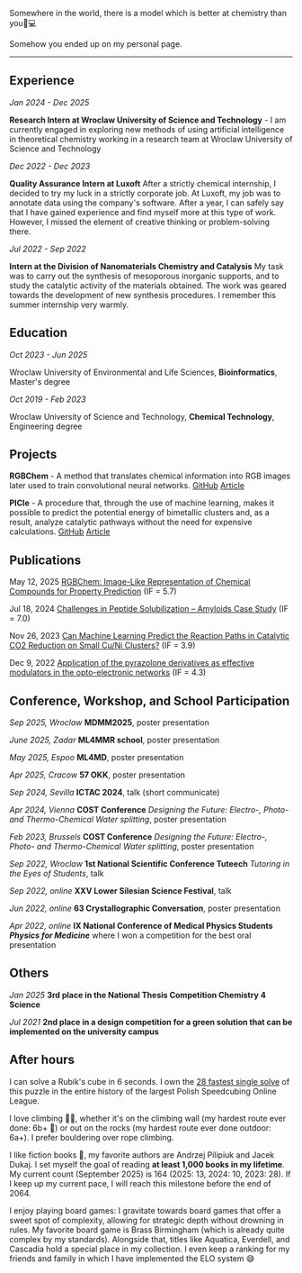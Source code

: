 Somewhere in the world, there is a model which is better at chemistry than you🧪💻

Somehow you ended up on my personal page.

----------------------------------------------------------

## Experience

*Jan 2024 - Dec 2025*

**Research Intern at Wroclaw University of Science and Technology** - I am currently engaged in exploring new methods of using artificial intelligence in theoretical chemistry working in a research team at Wroclaw University of Science and Technology

*Dec 2022 - Dec 2023*

**Quality Assurance Intern at Luxoft**  After a strictly chemical internship, I decided to try my luck in a strictly corporate job. At Luxoft, my job was to annotate data using the company's software. After a year, I can safely say that I have gained experience and find myself more at this type of work. However, I missed the element of creative thinking or problem-solving there.

*Jul 2022 - Sep 2022*

**Intern at the Division of Nanomaterials Chemistry and Catalysis** My task was to carry out the synthesis of mesoporous inorganic supports, and to study the catalytic activity of the materials obtained. The work was geared towards the development of new synthesis procedures. I remember this summer internship very warmly.
## Education
*Oct 2023 - Jun 2025*

Wroclaw University of Environmental and Life Sciences, **Bioinformatics**, Master's degree

*Oct 2019 - Feb 2023*

Wroclaw University of Science and Technology, **Chemical Technology**, Engineering degree
## Projects

**RGBChem** - A method that translates chemical information into RGB images later used to train convolutional neural networks. [GitHub](https://github.com/all2gos/RGBChem) [Article](https://pubs.acs.org/doi/full/10.1021/acs.jctc.5c00291)

**PICle** - A procedure that, through the use of machine learning, makes it possible to predict the potential energy of bimetallic clusters and, as a result, analyze catalytic pathways without the need for expensive calculations. [GitHub](https://github.com/all2gos/PICle) [Article](https://www.mdpi.com/2073-4344/13/12/1470)

## Publications

May 12, 2025 [RGBChem: Image-Like Representation of Chemical Compounds for Property Prediction](https://pubs.acs.org/doi/full/10.1021/acs.jctc.5c00291) (IF = 5.7)

Jul 18, 2024 [Challenges in Peptide Solubilization – Amyloids Case Study](https://onlinelibrary.wiley.com/doi/abs/10.1002/tcr.202400053) (IF = 7.0)

Nov 26, 2023 [Can Machine Learning Predict the Reaction Paths in Catalytic CO2 Reduction on Small Cu/Ni Clusters?](https://www.mdpi.com/2073-4344/13/12/1470) (IF = 3.9)

Dec 9, 2022 [Application of the pyrazolone derivatives as effective modulators in the opto-electronic networks](https://www.sciencedirect.com/science/article/abs/pii/S1010603022007055?via%3Dihub) (IF = 4.3)

## Conference, Workshop, and School Participation

*Sep 2025, Wroclaw*
**MDMM2025**, poster presentation

*June 2025, Zadar*
**ML4MMR school**, poster presentation

*May 2025, Espoo*
**ML4MD**, poster presentation

*Apr 2025, Cracow*
**57 OKK**, poster presentation

*Sep 2024, Sevilla*
**ICTAC 2024**, talk (short communicate)

*Apr 2024, Vienna*
**COST Conference** *Designing the Future: Electro-, Photo- and Thermo-Chemical Water splitting*, poster presentation

*Feb 2023, Brussels*
**COST Conference** *Designing the Future: Electro-, Photo- and Thermo-Chemical Water splitting*, poster presentation

*Sep 2022, Wroclaw*
**1st National Scientific Conference Tuteech** *Tutoring in the Eyes of Students*, talk

*Sep 2022, online*
**XXV Lower Silesian Science Festival**, talk

*Jun 2022, online*
**63 Crystallographic Conversation**, poster presentation

*Apr 2022, online*
**IX National Conference of Medical Physics Students *Physics for Medicine*** where I won a competition for the best oral presentation

## Others

*Jan 2025*
**3rd place in the National Thesis Competition Chemistry 4 Science**

*Jul 2021*
**2nd place in a design competition for a green solution that can be implemented on the university campus**

## After hours

I can solve a Rubik's cube in 6 seconds. I own the [28 fastest single solve](https://rankingi.rubiart.pl/rankings) of this puzzle in the entire history of the largest Polish Speedcubing Online League.

I love climbing 🧗‍♂️, whether it's on the climbing wall (my hardest route ever done: 6b+ 💪) or out on the rocks (my hardest route ever done outdoor: 6a+). I prefer bouldering over rope climbing.

I like fiction books 📖, my favorite authors are Andrzej Pilipiuk and Jacek Dukaj. I set myself the goal of reading **at least 1,000 books in my lifetime**. My current count (September 2025) is 164 (2025: 13, 2024: 10, 2023: 28). If I keep up my current pace, I will reach this milestone before the end of 2064.

I enjoy playing board games: I gravitate towards board games that offer a sweet spot of complexity, allowing for strategic depth without drowning in rules. My favorite board game is Brass Birmingham (which is already quite complex by my standards). Alongside that, titles like Aquatica, Everdell, and Cascadia hold a special place in my collection. I even keep a ranking for my friends and family in which I have implemented the ELO system 😅
